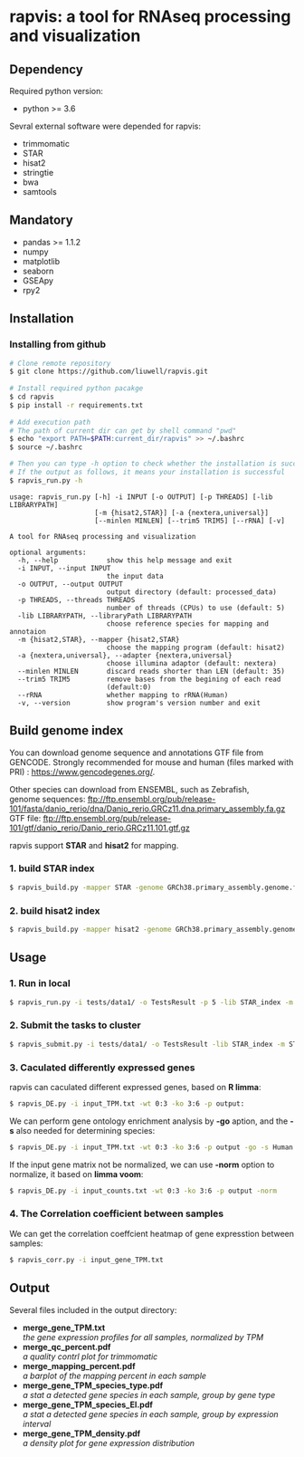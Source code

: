 # rapvis: a tool for RNAseq processing and visualization
  
## Dependency
  
Required python version:
  
+ python >= 3.6
  
Sevral external software were depended for rapvis:
  
+ trimmomatic
+ STAR
+ hisat2
+ stringtie
+ bwa
+ samtools
  
## Mandatory
  
+ pandas >= 1.1.2
+ numpy
+ matplotlib
+ seaborn
+ GSEApy
+ rpy2
  
## Installation
  
### Installing from github
  
```bash
# Clone remote repository
$ git clone https://github.com/liuwell/rapvis.git
  
# Install required python pacakge
$ cd rapvis
$ pip install -r requirements.txt
  
# Add execution path
# The path of current dir can get by shell command "pwd"
$ echo "export PATH=$PATH:current_dir/rapvis" >> ~/.bashrc
$ source ~/.bashrc
```
  
```bash
# Then you can type -h option to check whether the installation is successful,  
# If the output as follows, it means your installation is successful
$ rapvis_run.py -h
```

```
usage: rapvis_run.py [-h] -i INPUT [-o OUTPUT] [-p THREADS] [-lib LIBRARYPATH]
                     [-m {hisat2,STAR}] [-a {nextera,universal}]
                     [--minlen MINLEN] [--trim5 TRIM5] [--rRNA] [-v]

A tool for RNAseq processing and visualization

optional arguments:
  -h, --help            show this help message and exit
  -i INPUT, --input INPUT
                        the input data
  -o OUTPUT, --output OUTPUT
                        output directory (default: processed_data)
  -p THREADS, --threads THREADS
                        number of threads (CPUs) to use (default: 5)
  -lib LIBRARYPATH, --libraryPath LIBRARYPATH
                        choose reference species for mapping and annotaion
  -m {hisat2,STAR}, --mapper {hisat2,STAR}
                        choose the mapping program (default: hisat2)
  -a {nextera,universal}, --adapter {nextera,universal}
                        choose illumina adaptor (default: nextera)
  --minlen MINLEN       discard reads shorter than LEN (default: 35)
  --trim5 TRIM5         remove bases from the begining of each read
                        (default:0)
  --rRNA                whether mapping to rRNA(Human)
  -v, --version         show program's version number and exit
```

## Build genome index

You can download genome sequence and annotations GTF file from GENCODE. Strongly recommended for mouse and human (files marked with PRI) : <https://www.gencodegenes.org/>.

Other species can download from ENSEMBL, such as Zebrafish,  
genome sequences: <ftp://ftp.ensembl.org/pub/release-101/fasta/danio_rerio/dna/Danio_rerio.GRCz11.dna.primary_assembly.fa.gz>  
GTF file: <ftp://ftp.ensembl.org/pub/release-101/gtf/danio_rerio/Danio_rerio.GRCz11.101.gtf.gz>

rapvis support **STAR** and **hisat2** for mapping.

### 1. build STAR index
  
```bash
$ rapvis_build.py -mapper STAR -genome GRCh38.primary_assembly.genome.fa.gz -gtf gencode.v35.primary_assembly.annotation.gtf.gz
```

### 2. build hisat2 index

```bash
$ rapvis_build.py -mapper hisat2 -genome GRCh38.primary_assembly.genome.fa.gz -gtf gencode.v35.primary_assembly.annotation.gtf.gz
```

## Usage
  
### 1. Run in local
  
```bash
$ rapvis_run.py -i tests/data1/ -o TestsResult -p 5 -lib STAR_index -m STAR
```
  
### 2. Submit the tasks to cluster
  
```bash
$ rapvis_submit.py -i tests/data1/ -o TestsResult -lib STAR_index -m STAR -p 5 -t 2
```

### 3. Caculated differently expressed genes

rapvis can caculated different expressed genes, based on **R limma**:

```bash
$ rapvis_DE.py -i input_TPM.txt -wt 0:3 -ko 3:6 -p output:
```
  
We can perform gene ontology enrichment analysis by **-go** aption, and the **-s** also needed for determining species:

```bash
$ rapvis_DE.py -i input_TPM.txt -wt 0:3 -ko 3:6 -p output -go -s Human
```

If the input gene matrix not be normalized, we can use **-norm** option to normalize, it based on **limma voom**:

```bash
$ rapvis_DE.py -i input_counts.txt -wt 0:3 -ko 3:6 -p output -norm
```

### 4. The Correlation coefficient between samples
  
We can get the correlation coeffcient heatmap of gene expresstion between samples:

```bash
$ rapvis_corr.py -i input_gene_TPM.txt
```

## Output

Several files included in the output directory:

+ **merge_gene_TPM.txt**  
*the gene expression profiles for all samples, normalized by TPM*
+ **merge_qc_percent.pdf**  
*a quality contrl plot for trimmomatic*
+ **merge_mapping_percent.pdf**  
*a barplot of the mapping percent in each sample*
+ **merge_gene_TPM_species_type.pdf**  
*a stat a detected gene species in each sample, group by gene type*
+ **merge_gene_TPM_species_EI.pdf**  
*a stat a detected gene species in each sample, group by expression interval*
+ **merge_gene_TPM_density.pdf**  
*a density plot for gene expression distribution*
